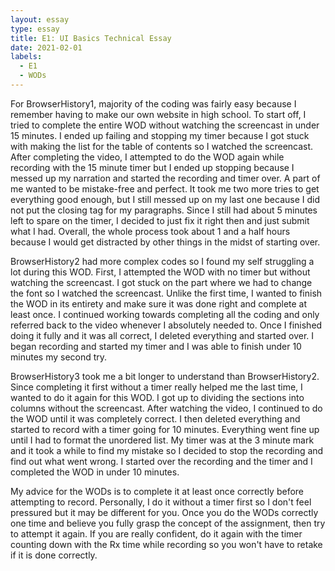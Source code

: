 ```yaml
---
layout: essay
type: essay
title: E1: UI Basics Technical Essay
date: 2021-02-01
labels:
  - E1
  - WODs
---
```


For BrowserHistory1, majority of the coding was fairly easy because I remember having to make our own website in high school. To start off, I tried to complete the entire WOD without watching the screencast in under 15 minutes. I ended up failing and stopping my timer because I got stuck with making the list for the table of contents so I watched the screencast. After completing the video, I attempted to do the WOD again while recording with the 15 minute timer but I ended up stopping because I messed up my narration and started the recording and timer over. A part of me wanted to be mistake-free and perfect. It took me two more tries to get everything good enough, but I still messed up on my last one because I did not put the closing tag for my paragraphs. Since I still had about 5 minutes left to spare on the timer, I decided to just fix it right then and just submit what I had. Overall, the whole process took about 1 and a half hours because I would get distracted by other things in the midst of starting over.

BrowserHistory2 had more complex codes so I found my self struggling a lot during this WOD. First, I attempted the WOD with no timer but without watching the screencast. I got stuck on the part where we had to change the font so I watched the screencast. Unlike the first time, I wanted to finish the WOD in its entirety and make sure it was done right and complete at least once. I continued working towards completing all the coding and only referred back to the video whenever I absolutely needed to. Once I finished doing it fully and it was all correct, I deleted everything and started over. I began recording and started my timer and I was able to finish under 10 minutes my second try.

BrowserHistory3 took me a bit longer to understand than BrowserHistory2. Since completing it first without a timer really helped me the last time, I wanted to do it again for this WOD. I got up to dividing the sections into columns without the screencast. After watching the video, I continued to do the WOD until it was completely correct. I then deleted everything and started to record with a timer going for 10 minutes. Everything went fine up until I had to format the unordered list. My timer was at the 3 minute mark and it took a while to find my mistake so I decided to stop the recording and find out what went wrong. I started over the recording and the timer and I completed the WOD in under 10 minutes.

My advice for the WODs is to complete it at least once correctly before attempting to record. Personally, I do it without a timer first so I don't feel pressured but it may be different for you. Once you do the WODs correctly one time and believe you fully grasp the concept of the assignment, then try to attempt it again. If you are really confident, do it again with the timer counting down with the Rx time while recording so you won't have to retake if it is done correctly.
